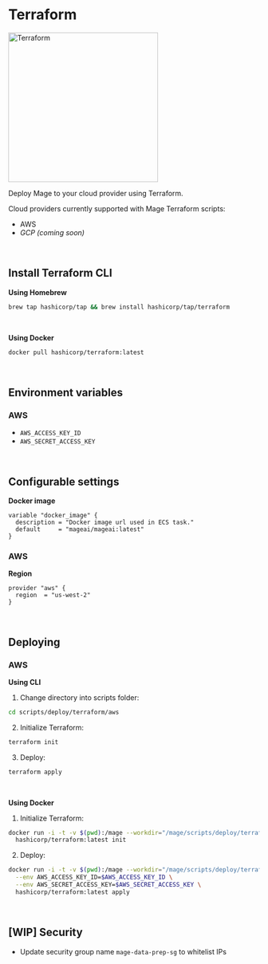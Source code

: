 # Terraform

<img
  alt="Terraform"
  src="https://www.vectorlogo.zone/logos/terraformio/terraformio-ar21.png"
  width="300"
/>

Deploy Mage to your cloud provider using Terraform.

Cloud providers currently supported with Mage Terraform scripts:

- AWS
- *GCP (coming soon)*

<br />

## Install Terraform CLI

<b>Using Homebrew</b>

```bash
brew tap hashicorp/tap && brew install hashicorp/tap/terraform
```

<br />

<b>Using Docker</b>

```bash
docker pull hashicorp/terraform:latest
```

<br />

## Environment variables

### AWS
- `AWS_ACCESS_KEY_ID`
- `AWS_SECRET_ACCESS_KEY`

<br />

## Configurable settings

<b>Docker image</b>

```
variable "docker_image" {
  description = "Docker image url used in ECS task."
  default     = "mageai/mageai:latest"
}
```

### AWS

<b>Region</b>

```
provider "aws" {
  region  = "us-west-2"
}
```

<br />

## Deploying

### AWS

<b>Using CLI</b>

1. Change directory into scripts folder:
```bash
cd scripts/deploy/terraform/aws
```

2. Initialize Terraform:
```bash
terraform init
```

3. Deploy:
```bash
terraform apply
```

<br />

<b>Using Docker</b>

1. Initialize Terraform:
```bash
docker run -i -t -v $(pwd):/mage --workdir="/mage/scripts/deploy/terraform/aws" \
  hashicorp/terraform:latest init
```

2. Deploy:
```bash
docker run -i -t -v $(pwd):/mage --workdir="/mage/scripts/deploy/terraform/aws" \
  --env AWS_ACCESS_KEY_ID=$AWS_ACCESS_KEY_ID \
  --env AWS_SECRET_ACCESS_KEY=$AWS_SECRET_ACCESS_KEY \
  hashicorp/terraform:latest apply
```

<br />

## [WIP] Security

- Update security group name `mage-data-prep-sg` to whitelist IPs
